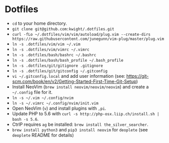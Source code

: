 # Dotfiles

* `cd` to your home directory.
* `git clone git@github.com:kwight/.dotfiles.git`
* `curl -fLo ~/.dotfiles/vim/vim/autoload/plug.vim --create-dirs https://raw.githubusercontent.com/junegunn/vim-plug/master/plug.vim`
* `ln -s .dotfiles/vim/vim ~/.vim`
* `ln -s .dotfiles/vim/vimrc ~/.vimrc`
* `ln -s .dotfiles/bash/bashrc ~/.bashrc`
* `ln -s .dotfiles/bash/bash_profile ~/.bash_profile`
* `ln -s .dotfiles/git/gitignore .gitignore`
* `ln -s .dotfiles/git/gitconfig ~/.gitconfig`
* `vi ~/.gitconfig.local` and add user information (see: https://git-scm.com/book/en/v2/Getting-Started-First-Time-Git-Setup)
* Install NeoVim (`brew install neovim/neovim/neovim`) and create a `~/.config` file for it.
* `ln -s ~/.vim ~/.config/nvim`
* `ln -s ~/.vimrc ~/.config/nvim/init.vim`
* Open NeoVim (`v`) and install plugins with `,pi`.
* Update PHP to 5.6 with `curl -s http://php-osx.liip.ch/install.sh | bash -s 5.6`.
* CtrlP requires `ag` be installed: `brew install the_silver_searcher`.
* `brew install python3` and `pip3 install neovim` for `deoplete` (see `deoplete` README for details)
